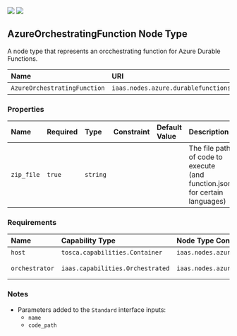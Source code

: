 ![](https://img.shields.io/badge/Status:-RELEASED-green)
![](https://img.shields.io/badge/%20-DEPLOYABLE-blueviolet)

## AzureOrchestratingFunction Node Type

A node type that represents an orcchestrating function for Azure Durable Functions.

| Name | URI | Version | Derived From |
|:---- |:--- |:------- |:------------ |
| `AzureOrchestratingFunction` | `iaas.nodes.azure.durablefunctions.AzureOrchestratingFunction` | 1.0.0 | `iaas.nodes.abstract.Workflow` |

### Properties

| Name | Required | Type | Constraint | Default Value | Description |
|:---- |:-------- |:---- |:---------- |:------------- |:----------- |
| `zip_file` | `true` | `string` |   |  | The file path of code to execute (and function.json for certain languages) |

### Requirements

| Name | Capability Type | Node Type Constraint | Relationship Type | Occurrences |
|:---- |:--------------- |:-------------------- |:----------------- |:------------|
| `host` | `tosca.capabilities.Container` | `iaas.nodes.azure.AzureFunctionApp` | `tosca.relationships.HostedOn` | [1, 1] |
| `orchestrator` | `iaas.capabilities.Orchestrated` | `iaas.nodes.azure.durablefunctions.AzureActivityFunction` | `iaas.relationships.azure.AzureDFOrchestrates` | [0, UNBOUNDED] |

### Notes

* Parameters added to the `Standard` interface inputs:
    * `name`
    * `code_path`